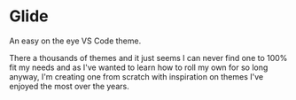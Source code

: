 # Glide

An easy on the eye VS Code theme.

There a thousands of themes and it just seems I can never find one to 100% fit my needs and as I've wanted to learn how to roll my own for so long anyway, I'm creating one from scratch with inspiration on themes I've enjoyed the most over the years.
